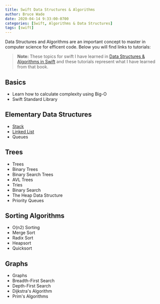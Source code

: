 ```yaml
---
title: Swift Data Structures & Algorithms
author: Bruce Wade
date: 2020-04-14 9:33:00-0700
categories: [Swift, Algorithms & Data Structures]
tags: [swift]
---
```


Data Structures and Algorithms are an important concept to master in computer science for efficent code. Below you will find links to tutorials:

> **Note:** These topics for swift I have learned in [Data Structures & Algorithms in Swift](https://store.raywenderlich.com/products/data-structures-and-algorithms-in-swift) and these tutorials represent what I have learned from that book.

## Basics
- Learn how to calculate complexity using Big-O
- Swift Standard Library

## Elementary Data Structures
- [Stack](/posts/swift-stacks/)
- [Linked List](/posts/swift-linked-lists/)
- Queues

## Trees
- Trees
- Binary Trees
- Binary Search Trees
- AVL Trees
- Tries
- Binary Search
- The Heap Data Structure
- Priority Queues

## Sorting Algorithms
- O(n2) Sorting
- Merge Sort
- Radix Sort
- Heapsort
- Quicksort

## Graphs
- Graphs
- Breadth-First Search
- Depth-First Search
- Dijkstra's Algorithm
- Prim's Algorithms